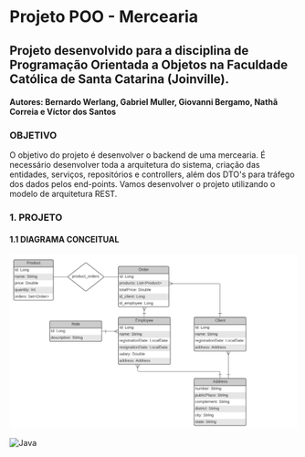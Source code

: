 # Projeto POO - Mercearia

## Projeto desenvolvido para a disciplina de Programação Orientada a Objetos na Faculdade Católica de Santa Catarina (Joinville).

#### Autores: Bernardo Werlang, Gabriel Muller, Giovanni Bergamo, Nathã Correia e Víctor dos Santos

### OBJETIVO

O objetivo do projeto é desenvolver o backend de uma mercearia. É necessário desenvolver toda a arquitetura do sistema, criação das entidades, serviços, repositórios e controllers, além dos DTO's para tráfego dos dados pelos end-points. Vamos desenvolver o projeto utilizando o modelo de arquitetura REST.

### 1. PROJETO

#### 1.1 DIAGRAMA CONCEITUAL
![alt text](https://github.com/victor190o/Mercearia-back-end/blob/main/images/ER-concept-diagram.PNG)

<img alt="Java" src="https://img.shields.io/badge/java-%23ED8B00.svg?&style=for-the-badge&logo=java&logoColor=white"/> 
